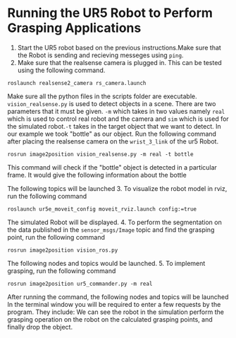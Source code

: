 # Running the UR5 Robot to Perform Grasping Applications
1. Start the UR5 robot based on the previous instructions.Make sure that the Robot is sending and recieving messeges using ```ping```. 
2. Make sure that the realsense camera is plugged in. This can be tested using the following command.
```
roslaunch realsense2_camera rs_camera.launch
```
Make sure all the python files in the scripts folder are executable. 
```vision_realsense.py``` is used to detect objects in a scene. There are two parameters that it must be given. ```-m``` which takes in two values namely ```real``` which is used to control real robot and the camera and ```sim``` which is used for the simulated robot.```-t``` takes in the target object that we want to detect. In our example we took "bottle" as our object. Run the following command after placing the realsense camera on the ```wrist_3_link``` of the ur5 Robot.
```
rosrun image2position vision_realsense.py -m real -t bottle
```
This command will check if the "bottle" object is detected in a particular frame.
It would give the following information about the bottle

The following topics will be launched
3. To visualize the robot model in rviz, run the following command
```
roslaunch ur5e_moveit_config moveit_rviz.launch config:=true
```
The simulated Robot will be displayed. 
4. To perform the segmentation on the data published in the ```sensor_msgs/Image``` topic and find the grasping point, run the following command
```
rosrun image2position vision_ros.py
```
The following nodes and topics would be launched. 
5. To implement grasping, run the following command
```
rosrun image2position ur5_commander.py -m real
```
After running the command, the following nodes and topics will be launched
In the terminal window you will be required to enter a few requests by the program. They include:
We can see the robot in the simulation perform the grasping operation on the robot on the calculated grasping points, and finally drop the object.
